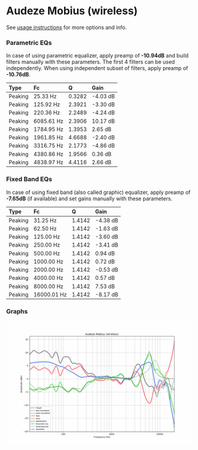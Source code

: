# Audeze Mobius (wireless)
See [usage instructions](https://github.com/jaakkopasanen/AutoEq#usage) for more options and info.

### Parametric EQs
In case of using parametric equalizer, apply preamp of **-10.94dB** and build filters manually
with these parameters. The first 4 filters can be used independently.
When using independent subset of filters, apply preamp of **-10.76dB**.

| Type    | Fc         |      Q | Gain     |
|:--------|:-----------|:-------|:---------|
| Peaking | 25.33 Hz   | 0.3282 | -4.03 dB |
| Peaking | 125.92 Hz  | 2.3921 | -3.30 dB |
| Peaking | 220.36 Hz  | 2.2489 | -4.24 dB |
| Peaking | 6085.61 Hz | 2.3906 | 10.17 dB |
| Peaking | 1784.95 Hz | 1.3953 | 2.65 dB  |
| Peaking | 1961.85 Hz | 4.6688 | -2.40 dB |
| Peaking | 3316.75 Hz | 2.1773 | -4.86 dB |
| Peaking | 4380.86 Hz | 1.9566 | 0.36 dB  |
| Peaking | 4838.97 Hz | 4.4116 | 2.66 dB  |

### Fixed Band EQs
In case of using fixed band (also called graphic) equalizer, apply preamp of **-7.65dB**
(if available) and set gains manually with these parameters.

| Type    | Fc          |      Q | Gain     |
|:--------|:------------|:-------|:---------|
| Peaking | 31.25 Hz    | 1.4142 | -4.38 dB |
| Peaking | 62.50 Hz    | 1.4142 | -1.63 dB |
| Peaking | 125.00 Hz   | 1.4142 | -3.60 dB |
| Peaking | 250.00 Hz   | 1.4142 | -3.41 dB |
| Peaking | 500.00 Hz   | 1.4142 | 0.94 dB  |
| Peaking | 1000.00 Hz  | 1.4142 | 0.72 dB  |
| Peaking | 2000.00 Hz  | 1.4142 | -0.53 dB |
| Peaking | 4000.00 Hz  | 1.4142 | 0.57 dB  |
| Peaking | 8000.00 Hz  | 1.4142 | 7.53 dB  |
| Peaking | 16000.01 Hz | 1.4142 | -8.17 dB |

### Graphs
![](./Audeze%20Mobius%20(wireless).png)